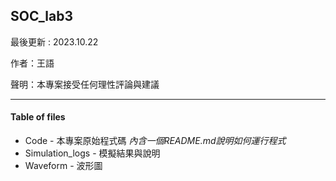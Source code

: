 ## SOC_lab3
最後更新 : 2023.10.22

作者：王語

聲明：本專案接受任何理性評論與建議

---
#### Table of files 
- Code - 本專案原始程式碼
  *內含一個README.md說明如何運行程式*
- Simulation_logs - 模擬結果與說明
- Waveform - 波形圖
  

